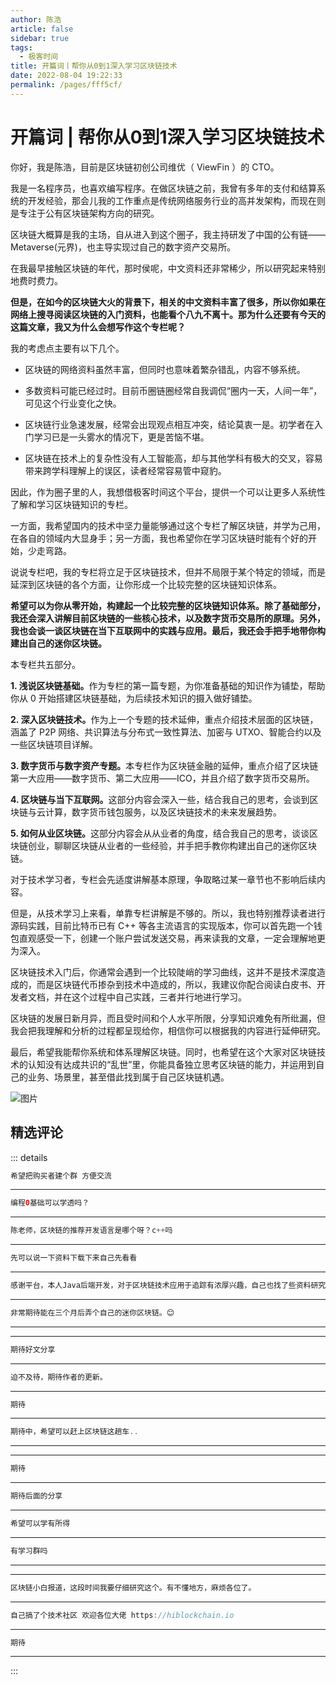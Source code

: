 ```yaml
---
author: 陈浩
article: false
sidebar: true
tags: 
  - 极客时间
title: 开篇词丨帮你从0到1深入学习区块链技术
date: 2022-08-04 19:22:33
permalink: /pages/fff5cf/
---
```

 
#         开篇词 | 帮你从0到1深入学习区块链技术      
你好，我是陈浩，目前是区块链初创公司维优（ ViewFin ）的 CTO。
我是一名程序员，也喜欢编写程序。在做区块链之前，我曾有多年的支付和结算系统的开发经验，那会儿我的工作重点是传统网络服务行业的高并发架构，而现在则是专注于公有区块链架构方向的研究。
区块链大概算是我的主场，自从进入到这个圈子，我主持研发了中国的公有链——Metaverse(元界)，也主导实现过自己的数字资产交易所。
在我最早接触区块链的年代，那时侯呢，中文资料还非常稀少，所以研究起来特别地费时费力。
<strong>但是，在如今的区块链大火的背景下，相关的中文资料丰富了很多，所以你如果在网络上搜寻阅读区块链的入门资料，也能看个八九不离十。那为什么还要有今天的这篇文章，我又为什么会想写作这个专栏呢？</strong>
我的考虑点主要有以下几个。
- <p>区块链的网络资料虽然丰富，但同时也意味着繁杂错乱，内容不够系统。</p>
- <p>多数资料可能已经过时。目前币圈链圈经常自我调侃“圈内一天，人间一年”，可见这个行业变化之快。</p>
- <p>区块链行业急速发展，经常会出现观点相互冲突，结论莫衷一是。初学者在入门学习已是一头雾水的情况下，更是苦恼不堪。</p>
- <p>区块链在技术上的复杂性没有人工智能高，却与其他学科有极大的交叉，容易带来跨学科理解上的误区，读者经常容易管中窥豹。</p>
因此，作为圈子里的人，我想借极客时间这个平台，提供一个可以让更多人系统性了解和学习区块链知识的专栏。
一方面，我希望国内的技术中坚力量能够通过这个专栏了解区块链，并学为己用，在各自的领域内大显身手；另一方面，我也希望你在学习区块链时能有个好的开始，少走弯路。
说说专栏吧，我的专栏将立足于区块链技术，但并不局限于某个特定的领域，而是延深到区块链的各个方面，让你形成一个比较完整的区块链知识体系。
<strong>希望可以为你从零开始，构建起一个比较完整的区块链知识体系。除了基础部分，我还会深入讲解目前区块链的一些核心技术，以及数字货币交易所的原理。另外，我也会谈一谈区块链在当下互联网中的实践与应用。最后，我还会手把手地带你构建出自己的迷你区块链。</strong>
本专栏共五部分。
<strong>1. 浅说区块链基础。</strong>作为专栏的第一篇专题，为你准备基础的知识作为铺垫，帮助你从 0 开始搭建区块链基础，为后续技术知识的摄入做好铺垫。
<strong>2. 深入区块链技术。</strong>作为上一个专题的技术延伸，重点介绍技术层面的区块链，涵盖了 P2P 网络、共识算法与分布式一致性算法、加密与 UTXO、智能合约以及一些区块链项目详解。
<strong>3. 数字货币与数字资产专题。</strong>本专栏作为区块链金融的延伸，重点介绍了区块链第一大应用——数字货币、第二大应用——ICO，并且介绍了数字货币交易所。
<strong>4. 区块链与当下互联网。</strong>这部分内容会深入一些，结合我自己的思考，会谈到区块链与云计算，数字货币钱包服务，以及区块链技术的未来发展趋势。
<strong>5. 如何从业区块链。</strong>这部分内容会从从业者的角度，结合我自己的思考，谈谈区块链创业，聊聊区块链从业者的一些经验，并手把手教你构建出自己的迷你区块链。
对于技术学习者，专栏会先适度讲解基本原理，争取略过某一章节也不影响后续内容。
但是，从技术学习上来看，单靠专栏讲解是不够的。所以，我也特别推荐读者进行源码实践，目前比特币已有 C++ 等各主流语言的实现版本，你可以首先跑一个钱包直观感受一下，创建一个账户尝试发送交易，再来读我的文章，一定会理解地更为深入。
区块链技术入门后，你通常会遇到一个比较陡峭的学习曲线，这并不是技术深度造成的，而是区块链代币掺杂到技术中造成的，所以，我建议你配合阅读白皮书、开发者文档，并在这个过程中自己实践，三者并行地进行学习。
区块链的发展日新月异，而且受时间和个人水平所限，分享知识难免有所纰漏，但我会把我理解和分析的过程都呈现给你，相信你可以根据我的内容进行延伸研究。
最后，希望我能帮你系统和体系理解区块链。同时，也希望在这个大家对区块链技术的认知没有达成共识的“乱世”里，你能具备独立思考区块链的能力，并运用到自己的业务、场景里，甚至借此找到属于自己区块链机遇。
![图片](https://static001.geekbang.org/resource/image/25/b7/25d35548526eefde68b5490cf13f83b7.jpg)
精选评论 
 ------- 
 ::: details 
<a style='font-size:1.5em;font-weight:bold'></a> 


 ```java 
希望把购买者建个群 方便交流
```
 ----- 
<a style='font-size:1.5em;font-weight:bold'></a> 


 ```java 
编程0基础可以学透吗？
```
 ----- 
<a style='font-size:1.5em;font-weight:bold'></a> 


 ```java 
陈老师，区块链的推荐开发语言是哪个呀？c++吗
```
 ----- 
<a style='font-size:1.5em;font-weight:bold'></a> 


 ```java 
先可以说一下资料下载下来自己先看看
```
 ----- 
<a style='font-size:1.5em;font-weight:bold'></a> 


 ```java 
感谢平台，本人Java后端开发，对于区块链技术应用于追踪有浓厚兴趣，自己也找了些资料研究，但是确实一头雾水，希望可以通过课程理清思路，找到方向
```
 ----- 
<a style='font-size:1.5em;font-weight:bold'></a> 


 ```java 
非常期待能在三个月后弄个自己的迷你区块链。😊
```
 ----- 
<a style='font-size:1.5em;font-weight:bold'></a> 


 ----- 
<a style='font-size:1.5em;font-weight:bold'></a> 


 ```java 
期待好文分享
```
 ----- 
<a style='font-size:1.5em;font-weight:bold'></a> 


 ```java 
迫不及待，期待作者的更新。
```
 ----- 
<a style='font-size:1.5em;font-weight:bold'></a> 


 ```java 
期待
```
 ----- 
<a style='font-size:1.5em;font-weight:bold'></a> 


 ```java 
期待中，希望可以赶上区块链这趟车..
```
 ----- 
<a style='font-size:1.5em;font-weight:bold'></a> 


 ----- 
<a style='font-size:1.5em;font-weight:bold'></a> 


 ```java 
期待
```
 ----- 
<a style='font-size:1.5em;font-weight:bold'></a> 


 ```java 
期待后面的分享
```
 ----- 
<a style='font-size:1.5em;font-weight:bold'></a> 


 ```java 
希望可以学有所得
```
 ----- 
<a style='font-size:1.5em;font-weight:bold'></a> 


 ```java 
有学习群吗
```
 ----- 
<a style='font-size:1.5em;font-weight:bold'></a> 


 ----- 
<a style='font-size:1.5em;font-weight:bold'></a> 


 ```java 
区块链小白报道，这段时间我要仔细研究这个。有不懂地方，麻烦各位了。
```
 ----- 
<a style='font-size:1.5em;font-weight:bold'></a> 


 ```java 
自己搞了个技术社区 欢迎各位大佬 https://hiblockchain.io
```
 ----- 
<a style='font-size:1.5em;font-weight:bold'></a> 


 ```java 
期待
```
 ----- 
:::